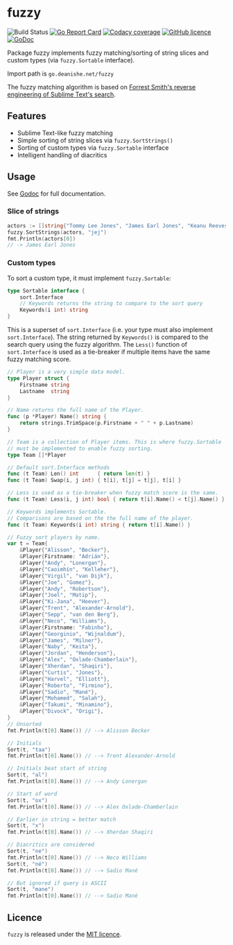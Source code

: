 fuzzy
=====

![Build Status][github-status-icon]
[![Go Report Card][goreport-icon]][goreport-link]
[![Codacy coverage][coverage-icon]][codacy-link]
[![GitHub licence][licence-icon]][licence-link]
[![GoDoc][godoc-icon]][godoc-link]

Package fuzzy implements fuzzy matching/sorting of string slices and custom types (via `fuzzy.Sortable` interface).

Import path is `go.deanishe.net/fuzzy`

The fuzzy matching algorithm is based on [Forrest Smith's reverse engineering of Sublime Text's search][forrest].


Features
--------

- Sublime Text-like fuzzy matching
- Simple sorting of string slices via `fuzzy.SortStrings()`
- Sorting of custom types via `fuzzy.Sortable` interface
- Intelligent handling of diacritics


Usage
-----

See [Godoc][godoc] for full documentation.


### Slice of strings ###

```go
actors := []string{"Tommy Lee Jones", "James Earl Jones", "Keanu Reeves"}
fuzzy.SortStrings(actors, "jej")
fmt.Println(actors[0])
// -> James Earl Jones
```


### Custom types ###

To sort a custom type, it must implement `fuzzy.Sortable`:

```go
type Sortable interface {
    sort.Interface
    // Keywords returns the string to compare to the sort query
    Keywords(i int) string
}
```

This is a superset of `sort.Interface` (i.e. your type must also implement `sort.Interface`). The string returned by `Keywords()` is compared to the search query using the fuzzy algorithm. The `Less()` function of `sort.Interface` is used as a tie-breaker if multiple items have the same fuzzy matching score.

```go
// Player is a very simple data model.
type Player struct {
    Firstname string
    Lastname  string
}

// Name returns the full name of the Player.
func (p *Player) Name() string {
    return strings.TrimSpace(p.Firstname + " " + p.Lastname)
}

// Team is a collection of Player items. This is where fuzzy.Sortable
// must be implemented to enable fuzzy sorting.
type Team []*Player

// Default sort.Interface methods
func (t Team) Len() int      { return len(t) }
func (t Team) Swap(i, j int) { t[i], t[j] = t[j], t[i] }

// Less is used as a tie-breaker when fuzzy match score is the same.
func (t Team) Less(i, j int) bool { return t[i].Name() < t[j].Name() }

// Keywords implements Sortable.
// Comparisons are based on the the full name of the player.
func (t Team) Keywords(i int) string { return t[i].Name() }

// Fuzzy sort players by name.
var t = Team{
    &Player{"Alisson", "Becker"},
    &Player{Firstname: "Adrián"},
    &Player{"Andy", "Lonergan"},
    &Player{"Caoimhín", "Kelleher"},
    &Player{"Virgil", "van Dijk"},
    &Player{"Joe", "Gomez"},
    &Player{"Andy", "Robertson"},
    &Player{"Joel", "Matip"},
    &Player{"Ki-Jana", "Hoever"},
    &Player{"Trent", "Alexander-Arnold"},
    &Player{"Sepp", "van den Berg"},
    &Player{"Neco", "Williams"},
    &Player{Firstname: "Fabinho"},
    &Player{"Georginio", "Wijnaldum"},
    &Player{"James", "Milner"},
    &Player{"Naby", "Keita"},
    &Player{"Jordan", "Henderson"},
    &Player{"Alex", "Oxlade-Chamberlain"},
    &Player{"Xherdan", "Shaqiri"},
    &Player{"Curtis", "Jones"},
    &Player{"Harvel", "Elliott"},
    &Player{"Roberto", "Firmino"},
    &Player{"Sadio", "Mané"},
    &Player{"Mohamed", "Salah"},
    &Player{"Takumi", "Minamino"},
    &Player{"Divock", "Origi"},
}
// Unsorted
fmt.Println(t[0].Name()) // --> Alisson Becker

// Initials
Sort(t, "taa")
fmt.Println(t[0].Name()) // --> Trent Alexander-Arnold

// Initials beat start of string
Sort(t, "al")
fmt.Println(t[0].Name()) // --> Andy Lonergan

// Start of word
Sort(t, "ox")
fmt.Println(t[0].Name()) // --> Alex Oxlade-Chamberlain

// Earlier in string = better match
Sort(t, "x")
fmt.Println(t[0].Name()) // --> Xherdan Shaqiri

// Diacritics are considered
Sort(t, "ne")
fmt.Println(t[0].Name()) // --> Neco Williams
Sort(t, "né")
fmt.Println(t[0].Name()) // --> Sadio Mané

// But ignored if query is ASCII
Sort(t, "mane")
fmt.Println(t[0].Name()) // --> Sadio Mané
```


Licence
-------

`fuzzy` is released under the [MIT licence][mit].

[godoc]: https://godoc.org/go.deanishe.net/fuzzy
[forrest]: https://blog.forrestthewoods.com/reverse-engineering-sublime-text-s-fuzzy-match-4cffeed33fdb
[mit]: ./LICENCE.txt
[godoc-icon]: https://godoc.org/go.deanishe.net/fuzzy?status.svg
[godoc-link]: https://godoc.org/go.deanishe.net/fuzzy
[goreport-link]: https://goreportcard.com/report/github.com/deanishe/go-fuzzy
[goreport-icon]: https://goreportcard.com/badge/github.com/deanishe/go-fuzzy
[coverage-icon]: https://img.shields.io/codacy/coverage/9cdd179cb6ce4236979ef01915b9e6eb?color=brightgreen
[codacy-link]: https://www.codacy.com/app/deanishe/go-fuzzy
[licence-icon]: https://img.shields.io/github/license/deanishe/go-fuzzy
[licence-link]: https://github.com/deanishe/go-fuzzy/blob/master/LICENCE.txt
[github-status-icon]: https://img.shields.io/github/workflow/status/deanishe/go-fuzzy/Test
